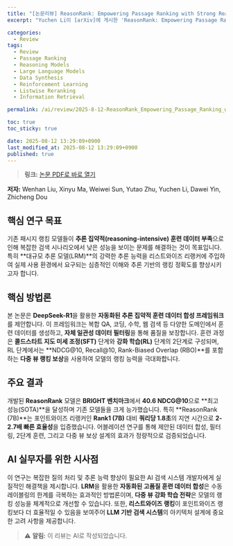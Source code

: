 ```yaml
---
title: "[논문리뷰] ReasonRank: Empowering Passage Ranking with Strong Reasoning Ability"
excerpt: "Yuchen Li이 [arXiv]에 게시한 'ReasonRank: Empowering Passage Ranking with Strong Reasoning Ability' 논문에 대한 자세한 리뷰입니다."

categories:
  - Review
tags:
  - Review
  - Passage Ranking
  - Reasoning Models
  - Large Language Models
  - Data Synthesis
  - Reinforcement Learning
  - Listwise Reranking
  - Information Retrieval

permalink: /ai/review/2025-8-12-ReasonRank_Empowering_Passage_Ranking_with_Strong_Reasoning_Ability/

toc: true
toc_sticky: true

date: 2025-08-12 13:29:09+0900
last_modified_at: 2025-08-12 13:29:09+0900
published: true
---
```

> **링크:** [논문 PDF로 바로 열기](https://arxiv.org/abs/2508.07050)

**저자:** Wenhan Liu, Xinyu Ma, Weiwei Sun, Yutao Zhu, Yuchen Li, Dawei Yin, Zhicheng Dou



## 핵심 연구 목표
기존 패시지 랭킹 모델들이 **추론 집약적(reasoning-intensive) 훈련 데이터 부족**으로 인해 복잡한 검색 시나리오에서 낮은 성능을 보이는 문제를 해결하는 것이 목표입니다. 특히 **대규모 추론 모델(LRM)**의 강력한 추론 능력을 리스트와이즈 리랭커에 주입하여 실제 사용 환경에서 요구되는 심층적인 이해와 추론 기반의 랭킹 정확도를 향상시키고자 합니다.

## 핵심 방법론
본 논문은 **DeepSeek-R1**을 활용한 **자동화된 추론 집약적 훈련 데이터 합성 프레임워크**를 제안합니다. 이 프레임워크는 복합 QA, 코딩, 수학, 웹 검색 등 다양한 도메인에서 훈련 데이터를 생성하고, **자체 일관성 데이터 필터링**을 통해 품질을 보장합니다. 훈련 과정은 **콜드스타트 지도 미세 조정(SFT)** 단계와 **강화 학습(RL)** 단계의 2단계로 구성되며, RL 단계에서는 **NDCG@10, Recall@10, Rank-Biased Overlap (RBO)**를 포함하는 **다중 뷰 랭킹 보상**을 사용하여 모델의 랭킹 능력을 극대화합니다.

## 주요 결과
개발된 **ReasonRank** 모델은 **BRIGHT 벤치마크**에서 **40.6 NDCG@10**으로 **최고 성능(SOTA)**을 달성하며 기존 모델들을 크게 능가했습니다. 특히 **ReasonRank (7B)**는 포인트와이즈 리랭커인 **Rank1 (7B)** 대비 **쿼리당 1.8초**의 지연 시간으로 **2-2.7배 빠른 효율성**을 입증했습니다. 어블레이션 연구를 통해 제안된 데이터 합성, 필터링, 2단계 훈련, 그리고 다중 뷰 보상 설계의 효과가 정량적으로 검증되었습니다.

## AI 실무자를 위한 시사점
이 연구는 복잡한 질의 처리 및 추론 능력 향상이 필요한 AI 검색 시스템 개발자에게 실질적인 해결책을 제시합니다. **LRM**을 활용한 **자동화된 고품질 훈련 데이터 합성**은 수동 레이블링의 한계를 극복하는 효과적인 방법론이며, **다중 뷰 강화 학습 전략**은 모델의 랭킹 성능을 체계적으로 개선할 수 있습니다. 또한, **리스트와이즈 랭킹**이 포인트와이즈 랭킹보다 더 효율적일 수 있음을 보여주어 **LLM 기반 검색 시스템**의 아키텍처 설계에 중요한 고려 사항을 제공합니다.

> ⚠️ **알림:** 이 리뷰는 AI로 작성되었습니다.